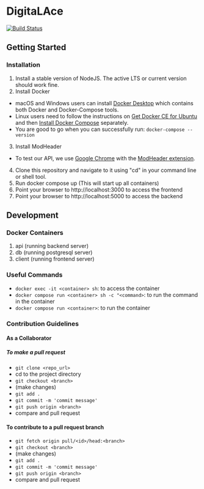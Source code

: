 # DigitaLAce
[![Build Status](https://travis-ci.com/CrownKira/digitalace.svg?branch=main)](https://travis-ci.com/CrownKira/digitalace)


## Getting Started 
### Installation 
1. Install a stable version of NodeJS. The active LTS or current version should work fine.
2. Install Docker
- macOS and Windows users can install [Docker Desktop](https://www.docker.com/products/docker-desktop) which contains both Docker and Docker-Compose tools.
- Linux users need to follow the instructions on [Get Docker CE for Ubuntu](https://docs.docker.com/install/linux/docker-ce/ubuntu/) and then [Install Docker Compose](https://docs.docker.com/compose/install/) separately.
- You are good to go when you can successfully run:
`docker-compose --version`
3. Install ModHeader
- To test our API, we use [Google Chrome](https://www.google.com/chrome/) with the [ModHeader extension](https://chrome.google.com/webstore/detail/modheader/idgpnmonknjnojddfkpgkljpfnnfcklj?hl=en).
4. Clone this repository and navigate to it using "cd" in your command line or shell tool.
5. Run docker compose up (This will start up all containers)
6. Point your browser to http://localhost:3000 to access the frontend 
7. Point your browser to http://localhost:5000 to access the backend 


## Development  
### Docker Containers
1. api (running backend server)
3. db (running postgresql server)
4. client (running frontend server) 

### Useful Commands
- `docker exec -it <container> sh`: to access the container
- `docker compose run <container> sh -c "<command>`: to run the command in the container
- `docker compose run <container>`: to run the container 

### Contribution Guidelines 

#### As a Collaborator
##### To make a pull request 
- `git clone <repo_url>`
- cd to the project directory
- `git checkout <branch>`
- (make changes)
- `git add .`
- `git commit -m 'commit message'`
- `git push origin <branch>`
- compare and pull request 

#### To contribute to a pull request branch
- `git fetch origin pull/<id>/head:<branch>`
- `git checkout <branch>`
- (make changes)
- `git add .`
- `git commit -m 'commit message'`
- `git push origin <branch>`
- compare and pull request 
